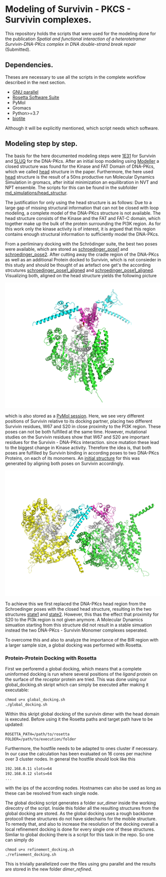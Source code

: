 

# Modeling of Survivin - PKCS - Survivin complexes.
This repository holds the scripts that were used for the modeling done 
for the publication *Spatial and functional interaction of a 
heterotetramer Survivin-DNA-PKcs complex in DNA double-strand break repair* 
(Submitted). 

## Dependencies.
Theses are necessary to use all the scripts in the complete workflow described in 
the next section. 
- [GNU parallel](https://www.gnu.org/software/parallel)
- [Rosetta Software Suite](https://www.rosettacommons.org/software)
- PyMol
- Gromacs 
- Python>=3.7
- [biotite](https://www.biotite-python.org/)

Although it will be explicitly mentioned, which script needs which software.

## Modeling step by step.
The basis for the here documented modeling steps were [1E31](https://www.rcsb.org/structure/1E31) for Survivin
and [5LUQ](https://www.rcsb.org/structure/5LUQ) for the DNA-PKcs.
After an initial loop modeling using [Modeller](https://salilab.org/modeller/) a closed structure was found for the
Kinase and FAT Domain of DNA-PKcs, which we called [head](https://github.com/entropybit/survivinpkcs/blob/master/pdbs/pkcs_head.pdb) structure in the paper. 
Furthermore, the here used [head](https://github.com/entropybit/survivinpkcs/blob/master/pdbs/pkcs_head.pdb) structure is the result of a 50ns productive run Molecular Dynamics Simulation in gromacs, after initial minimization an equilibration in NVT and NPT ensemble. The scripts for this can be found in the subfolder
[md_simulations/head_structur](https://github.com/entropybit/survivinpkcs/blob/master/md_simulations/head_structure/).

The justification for only using the head structure is as follows: Due to a large gap of missing structural information
that can not be closed with loop modeling, a complete model of the DNA-PKcs structure is not available. The head structure consists of
the Kinase and the FAT and FAT-C domain, which together make up the bulk of the protein surrounding the PI3K region.
As for this work only the kinase activity is of interest, it is argued that this region contains enough structural information
to sufficiently model the DNA-PKcs.

From a perliminary docking with the Schrödinger suite, the best two poses were available, which are stored as [schroedinger_pose1](https://github.com/entropybit/survivinpkcs/blob/master/pdbs/reworked/schroedinger_pose1.pdb) and [schroedinger_pose2](https://github.com/entropybit/survivinpkcs/blob/master/pdbs/reworked/schroedinger_pose2.pdb). After cutting away the cradle region of the
DNA-PKcs as well as an additional Protein docked to Survivin, which is not consieder in this study and should be thought of as artefact one get's
the according strcutures [schroedinger_pose1_aligned](https://github.com/entropybit/survivinpkcs/blob/master/pdbs/reworked/schroedinger_pose1_aligned.pdb) and 
[schroedinger_pose1_aligned](https://github.com/entropybit/survivinpkcs/blob/master/pdbs/reworked/schroedinger_pose1_aligned.pdb). Visualizing both, aligned on the head structure yields the following picture

<img src="https://github.com/entropybit/survivinpkcs/blob/master/pdbs/reworked/differing_states.png" width="800">

which is also stored as a [PyMol session](https://github.com/entropybit/survivinpkcs/blob/master/pdbs/reworked/differing_states.pse).
Here, we see very different positions of Survivin relative to its docking partner, placing two different Survivin residues, W67 and S20 in close proximity to
the PI3K region. These poses can not be both fulfilled at the same time.
However, mutational studies on the Survivin residues show that W67 and S20 are important residues for the Survivin - DNA-PKcs interaction. since mutation these
lead to the biggest change in Kinase activity.
Therefore the idea is, that both poses are fulfilled by Survivin binding in according poses to two
DNA-PKcs Proteins, on each of its monomers. 
An [initial structure](https://github.com/entropybit/survivinpkcs/blob/master/pdbs/kinase_heterodimer_aligned_0001.pdb) for this was generated by aligning both poses on Survivin accordingly. 

<img src="https://github.com/entropybit/survivinpkcs/blob/master/pdbs/aligned_heterotetramer.png" width="800">

To achieve this we first replaced the DNA-PKcs head region from the Schroedinger poses with the closed head structure, resulting
in the two structures [state1](https://github.com/entropybit/survivinpkcs/blob/master/pdbs/state1.pdb) and [state2](https://github.com/entropybit/survivinpkcs/blob/master/pdbs/state2.pdb). However, this thas the effect that proximity for S20 to the PI3k region
is not given anymore. A Molecular Dynamics simuation starting from this structure did not result in a stable simuation instead the two DNA-PKcs - Survivin Monomer complexes seperated. 

To overcome this and also to analyze the importance of the BIR region with a larger sample size, a global docking was performed with Rosetta.

### Protein-Protein Docking with Rosetta

First we perforemd a global docking, which means that a complete uninformed docking is run where several positions of the *ligand* protein on the surface of the *receptor* protein are tried. This was done using our global_docking.sh skript which can simply be executed 
after making it executable:
```
chmod u+x global_docking.sh
./global_docking.sh
```
Within this skript global docking of the survivin dimer with the head domain is executed. 
Before using it the Rosetta paths and target path have to be updated:
```
ROSETTA_PATH=/path/to/rosetta
FOLDER=/path/to/execution/folder
```

Furthermore, the hostfile needs to be adapted to ones cluster if necessary.
In our case the calculation has been evaluated on 16 cores per machine over 3 cluster nodes. 
In general the hostfile should look like this
```
192.168.0.11 slots=64
192.168.0.12 slots=64
...
```
with the ips of the according nodes. Hostnames can also be used as long as these can be resolved from each 
single node.

The global docking script generates a folder *sur_dimer* inside the working direcotry of the script.
Inside this folder all the resulting structures from the global docking are stored. As the global 
docking uses a rough backbone protocoll these structures do not have sidechains for the mobile structure.
To remedy that, and also to increase the resolution of the docking overall a local refinement docking
is done for every single one of these structures. Simliar to global docking there is a script for
this task in the repo. So one can simply do
```
chmod u+x refinement_docking.sh
./refinement_docking.sh
```
This is trivially parallelized over the files using gnu parallel and the results are stored in the new folder *dimer_refined*.
